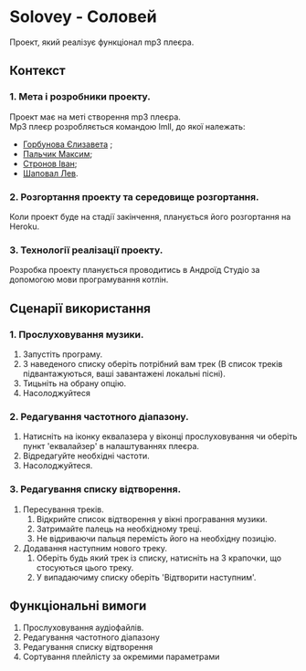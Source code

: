 # Solovey - Соловей
Проект, який реалізує функціонал mp3 плеєра.
## Контекст
### 1.  Мета і розробники проекту.
Проект має на меті створення mp3 плеєра.  
Mp3 плеєр розробляється командою lmll, до якої належать:
- [Горбунова Єлизавета](https://github.com/lizardlynx) ;
- [Пальчик Максим](https://github.com/La7rodectus);
- [Стронов Іван](https://github.com/Miroso02);
- [Шаповал Лев](https://github.com/Leohostname).  
### 2. Розгортання проекту та середовище розгортання.  
Коли проект буде на стадії закінчення, планується його розгортання на Heroku. 
### 3. Технології реалізації проекту.  
Розробка проекту планується проводитись в Андроїд Студіо за допомогою мови програмування котлін.
## Сценарії використання
### 1. Прослуховування музики.
1. Запустіть програму.
2. З наведеного списку оберіть потрібний вам трек (В список треків підвантажуються, ваші завантажені локальні пісні).
3. Тицьніть на обрану опцію.
4. Насолоджуйтеся
### 2. Редагування частотного діапазону.
1. Натисніть на іконку еквалазера у віконці прослуховування чи оберіть пункт 'еквалайзер' в налаштуваннях плеєра.
2. Відредагуйте необхідні частоти.
3. Насолоджуйтеся.
### 3. Редагування списку відтворення.
1. Пересування треків.
    1. Відкрийте список відтворення у вікні програвання музики.
    2. Затримайте палець на необхідному треці.
    3. Не відриваючи пальця перемість його на необхідну позицію.
2. Додавання наступним нового треку.
    1. Оберіть будь який трек із списку, натисніть на 3 крапочки, що стосуються цього треку.
    2. У випадаючиму списку оберіть 'Відтворити наступним'.

## Функціональні вимоги
1. Прослуховування аудіофайлів.
2. Редагування частотного діапазону
3. Редагування списку відтворення 
4. Сортування плейлісту за окремими параметрами